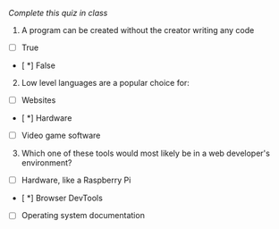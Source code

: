 *Complete this quiz in class*

1. A program can be created without the creator writing any code

- [ ] True
- [ *] False

2. Low level languages are a popular choice for:

- [ ] Websites
- [ *] Hardware
- [ ] Video game software

3. Which one of these tools would most likely be in a web developer's environment?

- [ ] Hardware, like a Raspberry Pi
- [ *] Browser DevTools
- [ ] Operating system documentation
